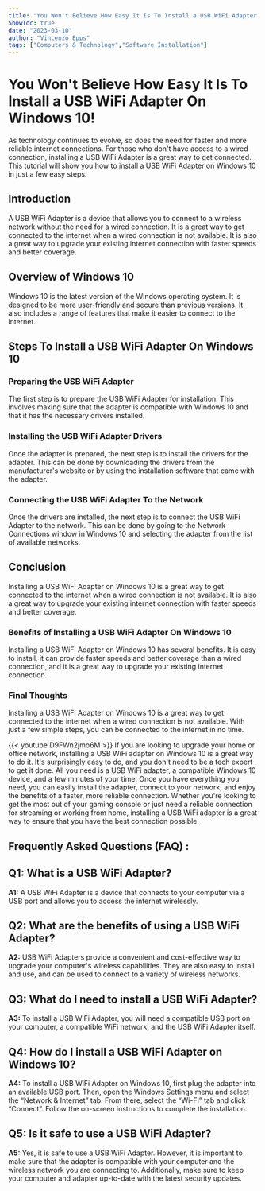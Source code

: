 ```yaml
---
title: "You Won't Believe How Easy It Is To Install a USB WiFi Adapter On Windows 10!"
ShowToc: true 
date: "2023-03-10"
author: "Vincenzo Epps" 
tags: ["Computers & Technology","Software Installation"]
---
```

# You Won't Believe How Easy It Is To Install a USB WiFi Adapter On Windows 10!

As technology continues to evolve, so does the need for faster and more reliable internet connections. For those who don't have access to a wired connection, installing a USB WiFi Adapter is a great way to get connected. This tutorial will show you how to install a USB WiFi Adapter on Windows 10 in just a few easy steps.

## Introduction

A USB WiFi Adapter is a device that allows you to connect to a wireless network without the need for a wired connection. It is a great way to get connected to the internet when a wired connection is not available. It is also a great way to upgrade your existing internet connection with faster speeds and better coverage.

## Overview of Windows 10

Windows 10 is the latest version of the Windows operating system. It is designed to be more user-friendly and secure than previous versions. It also includes a range of features that make it easier to connect to the internet.

## Steps To Install a USB WiFi Adapter On Windows 10

### Preparing the USB WiFi Adapter

The first step is to prepare the USB WiFi Adapter for installation. This involves making sure that the adapter is compatible with Windows 10 and that it has the necessary drivers installed.

### Installing the USB WiFi Adapter Drivers

Once the adapter is prepared, the next step is to install the drivers for the adapter. This can be done by downloading the drivers from the manufacturer's website or by using the installation software that came with the adapter.

### Connecting the USB WiFi Adapter To the Network

Once the drivers are installed, the next step is to connect the USB WiFi Adapter to the network. This can be done by going to the Network Connections window in Windows 10 and selecting the adapter from the list of available networks.

## Conclusion

Installing a USB WiFi Adapter on Windows 10 is a great way to get connected to the internet when a wired connection is not available. It is also a great way to upgrade your existing internet connection with faster speeds and better coverage.

### Benefits of Installing a USB WiFi Adapter On Windows 10

Installing a USB WiFi Adapter on Windows 10 has several benefits. It is easy to install, it can provide faster speeds and better coverage than a wired connection, and it is a great way to upgrade your existing internet connection.

### Final Thoughts

Installing a USB WiFi Adapter on Windows 10 is a great way to get connected to the internet when a wired connection is not available. With just a few simple steps, you can be connected to the internet in no time.

{{< youtube D9FWn2jmo6M >}} 
If you are looking to upgrade your home or office network, installing a USB WiFi adapter on Windows 10 is a great way to do it. It's surprisingly easy to do, and you don't need to be a tech expert to get it done. All you need is a USB WiFi adapter, a compatible Windows 10 device, and a few minutes of your time. Once you have everything you need, you can easily install the adapter, connect to your network, and enjoy the benefits of a faster, more reliable connection. Whether you're looking to get the most out of your gaming console or just need a reliable connection for streaming or working from home, installing a USB WiFi adapter is a great way to ensure that you have the best connection possible.

## Frequently Asked Questions (FAQ) :
## Q1: What is a USB WiFi Adapter?

**A1:** A USB WiFi Adapter is a device that connects to your computer via a USB port and allows you to access the internet wirelessly. 

## Q2: What are the benefits of using a USB WiFi Adapter?

**A2:** USB WiFi Adapters provide a convenient and cost-effective way to upgrade your computer's wireless capabilities. They are also easy to install and use, and can be used to connect to a variety of wireless networks.

## Q3: What do I need to install a USB WiFi Adapter?

**A3:** To install a USB WiFi Adapter, you will need a compatible USB port on your computer, a compatible WiFi network, and the USB WiFi Adapter itself.

## Q4: How do I install a USB WiFi Adapter on Windows 10?

**A4:** To install a USB WiFi Adapter on Windows 10, first plug the adapter into an available USB port. Then, open the Windows Settings menu and select the “Network & Internet” tab. From there, select the “Wi-Fi” tab and click “Connect”. Follow the on-screen instructions to complete the installation.

## Q5: Is it safe to use a USB WiFi Adapter?

**A5:** Yes, it is safe to use a USB WiFi Adapter. However, it is important to make sure that the adapter is compatible with your computer and the wireless network you are connecting to. Additionally, make sure to keep your computer and adapter up-to-date with the latest security updates.





